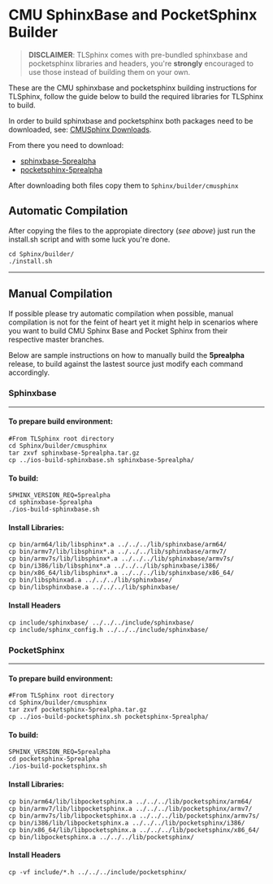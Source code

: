 
# CMU SphinxBase and PocketSphinx Builder

> **DISCLAIMER**: TLSphinx comes with pre-bundled sphinxbase and pocketsphinx
> libraries and headers, you're **strongly** encouraged to use those instead of 
> building them on your own.

These are the CMU sphinxbase and pocketsphinx building instructions for TLSphinx, follow the guide below to build the required libraries for TLSphinx to build.

In order to build sphinxbase and pocketsphinx both packages need to be downloaded, see: [CMUSphinx Downloads](https://cmusphinx.github.io/wiki/download/).

From there you need to download:

 * [sphinxbase-5prealpha](http://sourceforge.net/projects/cmusphinx/files/sphinxbase/5prealpha)
 * [pocketsphinx-5prealpha](http://sourceforge.net/projects/cmusphinx/files/pocketsphinx/5prealpha)

After downloading both files copy them to `Sphinx/builder/cmusphinx`

## Automatic Compilation
After copying the files to the appropiate directory (*see above*) just run the install.sh script and with some luck you're done.

```
cd Sphinx/builder/
./install.sh
```


---
## Manual Compilation
If possible please try automatic compilation when possible, manual compilation is not for the feint of heart yet it might help in scenarios where you want to build CMU Sphinx Base and Pocket Sphinx from their respective master branches. 

Below are sample instructions on how to manually build the **5prealpha** release, to build against the lastest source just modify each command accordingly.
### Sphinxbase
---
#### To prepare build environment:
```
#From TLSphinx root directory
cd Sphinx/builder/cmusphinx
tar zxvf sphinxbase-5prealpha.tar.gz
cp ../ios-build-sphinxbase.sh sphinxbase-5prealpha/
```
#### To build:
```
SPHINX_VERSION_REQ=5prealpha 
cd sphinxbase-5prealpha
./ios-build-sphinxbase.sh
```
#### Install Libraries:
```
cp bin/arm64/lib/libsphinx*.a ../../../lib/sphinxbase/arm64/
cp bin/armv7/lib/libsphinx*.a ../../../lib/sphinxbase/armv7/
cp bin/armv7s/lib/libsphinx*.a ../../../lib/sphinxbase/armv7s/
cp bin/i386/lib/libsphinx*.a ../../../lib/sphinxbase/i386/
cp bin/x86_64/lib/libsphinx*.a ../../../lib/sphinxbase/x86_64/
cp bin/libsphinxad.a ../../../lib/sphinxbase/
cp bin/libsphinxbase.a ../../../lib/sphinxbase/
```
#### Install Headers
```
cp include/sphinxbase/ ../../../include/sphinxbase/
cp include/sphinx_config.h ../../../include/sphinxbase/
```

### PocketSphinx
---
#### To prepare build environment:
```
#From TLSphinx root directory
cd Sphinx/builder/cmusphinx
tar zxvf pocketsphinx-5prealpha.tar.gz
cp ../ios-build-pocketsphinx.sh pocketsphinx-5prealpha/
```
#### To build:
```
SPHINX_VERSION_REQ=5prealpha 
cd pocketsphinx-5prealpha
./ios-build-pocketsphinx.sh
```
#### Install Libraries:
```
cp bin/arm64/lib/libpocketsphinx.a ../../../lib/pocketsphinx/arm64/
cp bin/armv7/lib/libpocketsphinx.a ../../../lib/pocketsphinx/armv7/
cp bin/armv7s/lib/libpocketsphinx.a ../../../lib/pocketsphinx/armv7s/
cp bin/i386/lib/libpocketsphinx.a ../../../lib/pocketsphinx/i386/
cp bin/x86_64/lib/libpocketsphinx.a ../../../lib/pocketsphinx/x86_64/
cp bin/libpocketsphinx.a ../../../lib/pocketsphinx/
```
#### Install Headers
```
cp -vf include/*.h ../../../include/pocketsphinx/
```
